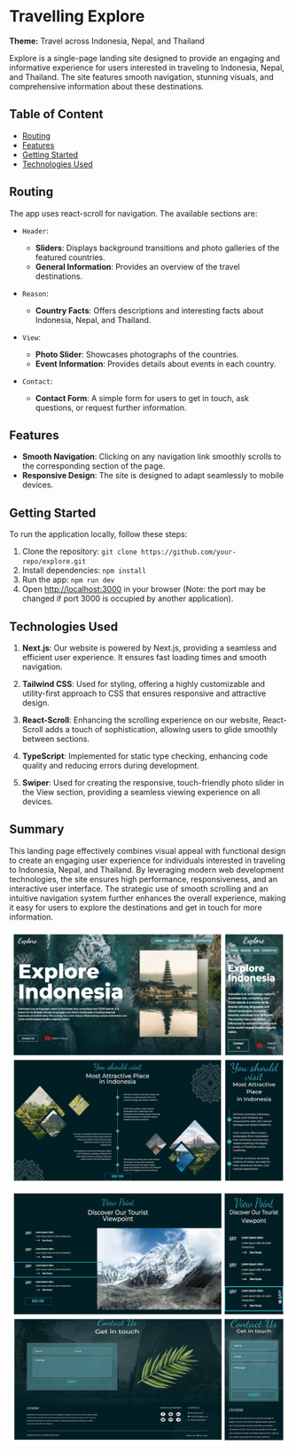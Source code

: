# Travelling Explore

**Theme:** Travel across Indonesia, Nepal, and Thailand

Explore is a single-page landing site designed to provide an engaging and informative experience for users interested in traveling to Indonesia, Nepal, and Thailand. The site features smooth navigation, stunning visuals, and comprehensive information about these destinations.

## Table of Content

- [Routing](#routing)
- [Features](#features)
- [Getting Started](#getting-started)
- [Technologies Used](#technologies-used)

## Routing

The app uses react-scroll for navigation. The available sections are:

- `Header`:

  - **Sliders**: Displays background transitions and photo galleries of the featured countries.
  - **General Information**: Provides an overview of the travel destinations.

- `Reason`:

  - **Country Facts**: Offers descriptions and interesting facts about Indonesia, Nepal, and Thailand.

- `View`:

  - **Photo Slider**: Showcases photographs of the countries.
  - **Event Information**: Provides details about events in each country.

- `Contact`:
  - **Contact Form**: A simple form for users to get in touch, ask questions, or request further information.

## Features

- **Smooth Navigation**: Clicking on any navigation link smoothly scrolls to the corresponding section of the page.
- **Responsive Design**: The site is designed to adapt seamlessly to mobile devices.

## Getting Started

To run the application locally, follow these steps:

1. Clone the repository: `git clone https://github.com/your-repo/explore.git`
2. Install dependencies: `npm install`
3. Run the app: `npm run dev`
4. Open [http://localhost:3000](http://localhost:3000) in your browser (Note: the port may be changed if port 3000 is occupied by another application).

## Technologies Used

1. **Next.js**:
   Our website is powered by Next.js, providing a seamless and efficient user experience. It ensures fast loading times and smooth navigation.

2. **Tailwind CSS**:
   Used for styling, offering a highly customizable and utility-first approach to CSS that ensures responsive and attractive design.

3. **React-Scroll**:
   Enhancing the scrolling experience on our website, React-Scroll adds a touch of sophistication, allowing users to glide smoothly between sections.

4. **TypeScript**:
   Implemented for static type checking, enhancing code quality and reducing errors during development.

5. **Swiper**:
   Used for creating the responsive, touch-friendly photo slider in the View section, providing a seamless viewing experience on all devices.

## Summary

This landing page effectively combines visual appeal with functional design to create an engaging user experience for individuals interested in traveling to Indonesia, Nepal, and Thailand. By leveraging modern web development technologies, the site ensures high performance, responsiveness, and an interactive user interface. The strategic use of smooth scrolling and an intuitive navigation system further enhances the overall experience, making it easy for users to explore the destinations and get in touch for more information.

![preview](https://github.com/Inna-Mykytiuk/explore/blob/main/public/presentation1.jpg)
![preview](https://github.com/Inna-Mykytiuk/explore/blob/main/public/presentation2.jpg)
